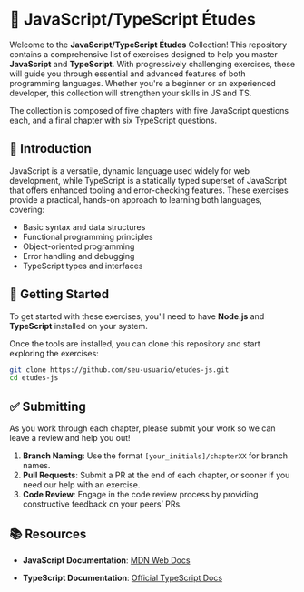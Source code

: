 # 📙 JavaScript/TypeScript Études

Welcome to the **JavaScript/TypeScript Études** Collection! This repository contains a comprehensive list of exercises designed to help you master **JavaScript** and **TypeScript**. With progressively challenging exercises, these will guide you through essential and advanced features of both programming languages. Whether you're a beginner or an experienced developer, this collection will strengthen your skills in JS and TS.

The collection is composed of five chapters with five JavaScript questions each, and a final chapter with six TypeScript questions.

## 👀 Introduction

JavaScript is a versatile, dynamic language used widely for web development, while TypeScript is a statically typed superset of JavaScript that offers enhanced tooling and error-checking features. These exercises provide a practical, hands-on approach to learning both languages, covering:

- Basic syntax and data structures
- Functional programming principles
- Object-oriented programming
- Error handling and debugging
- TypeScript types and interfaces

## 🚀 Getting Started

To get started with these exercises, you'll need to have **Node.js** and **TypeScript** installed on your system.

Once the tools are installed, you can clone this repository and start exploring the exercises:

```bash
git clone https://github.com/seu-usuario/etudes-js.git
cd etudes-js
```

## ✅ Submitting

As you work through each chapter, please submit your work so we can leave a review and help you out!

1. **Branch Naming**: Use the format `[your_initials]/chapterXX` for branch names.
2. **Pull Requests**: Submit a PR at the end of each chapter, or sooner if you need our help with an exercise.
3. **Code Review**: Engage in the code review process by providing constructive feedback on your peers’ PRs.

## 📚 Resources

- **JavaScript Documentation**: [MDN Web Docs](https://developer.mozilla.org/en-US/docs/Web/JavaScript)

- **TypeScript Documentation**: [Official TypeScript Docs](https://www.typescriptlang.org/docs/t)
